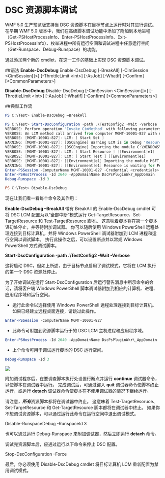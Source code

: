# DSC 资源脚本调试
WMF 5.0 生产预览版支持当 DSC 资源脚本在目标节点上运行时对其进行调试。 在早期 WMF 5.0 版本中，我们在高级脚本调试功能中添加了附加到本地进程（Get-PSHostProcessInfo、Enter-PSHostProcessInfo、Exit-PSHostProcessInfo）、枚举进程中所有运行空间和调试进程中任意运行空间（Get-Runspace、Debug-Runspace）的功能。

通过添加两个新的 cmdlet，在这一工作的基础上实现 DSC 资源脚本调试。

##语法
**Enable-DscDebug**
Enable-DscDebug \[-BreakAll\] \[-CimSession &lt;CimSession\[\]&gt;\] \[-ThrottleLimit &lt;int&gt;\] \[-AsJob\] \[-WhatIf\] \[-Confirm\] \[&lt;CommonParameters&gt;\]

**Disable-DscDebug**
Disable-DscDebug \[-CimSession &lt;CimSession\[\]&gt;\] \[-ThrottleLimit &lt;int&gt;\] \[-AsJob\] \[-WhatIf\] \[-Confirm\] \[&lt;CommonParameters&gt;\]

##典型工作流


```PowerShell
PS C:\Test> Enable-DscDebug –BreakAll

PS C:\Test> Start-DscConfiguration -path .\TestConfig2 -Wait -Verbose
VERBOSE: Perform operation 'Invoke CimMethod' with following parameters, ''namespaceName' = root/Microsoft/Windows/DesiredStateConfiguration,'className' = MSFT\_DSCLocalConfigurationManager,'methodName' = SendConfigurationApply'.
VERBOSE: An LCM method call arrived from computer MGMT-10001-827 with user sid S-1-5-21-397955417-626881126-188441444-3860663.
VERBOSE: [MGMT-10001-827]: LCM: [ Start Set ]
WARNING: [MGMT-10001-827]: [DSCEngine] Warning LCM is in Debug 'ResourceScriptBreakAll' mode. Resource script processing will be stopped to wait for PowerShell script debugger to attach.
VERBOSE: [MGMT-10001-827]: [DSCEngine] Importing the module C:\WINDOWS\system32\WindowsPowerShell\v1.0\Modules\PSDesiredStateConfiguration\DscResources\MSFT_EnvironmentResource\MSFT_EnvironmentResource.psm1 in force mode.
VERBOSE: [MGMT-10001-827]: LCM: [ Start Resource ] [[Environment]e1]
VERBOSE: [MGMT-10001-827]: LCM: [ Start Test ] [[Environment]e1]
VERBOSE: [MGMT-10001-827]: [[Environment]e1] Importing the module MSFT_EnvironmentResource in force mode.
WARNING: [MGMT-10001-827]: [[Environment]e1] Resource is waiting for PowerShell script debugger to attach. Use the following commands to begin debugging this resource script:
Enter-PSSession -ComputerName MGMT-10001-827 -Credential <credentials>
Enter-PSHostProcess -Id 2640 -AppDomainName DscPsPluginWkr_AppDomain
Debug-Runspace -Id 3

PS C:\Test> Disable-DscDebug
```
现在让我们看一看每个命令及其作用：

**Enable-DscDebug –BreakAll**
带有 BreakAll 的 Enable-DscDebug cmdlet 可将 DSC LCM 配置为以“全部中断”模式运行 Get-TargetResource、Set-TargetResource 和 Test-TargetResource 脚本。 这意味着脚本将在第一个脚本语句处停止，并等待附加调试器。 你可以随后使用 Windows PowerShell 远程处理连接到目标计算机，并将 Windows PowerShell 调试器附加到 LCM 进程和运行空间以调试脚本。 执行此操作之后，可以设置断点并以常规 Windows PowerShell 方式调试脚本。

**Start-DscConfiguration -path .\TestConfig2 -Wait -Verbose**

这将启动 DSC，但如上所述，由于目标节点启用了调试模式，它将在 LCM 执行的第一个 DSC 资源处停止。

为了开始调试在运行 Start-DscConfiguration 后运行警告消息中所示命令的会话，请将客户端 Windows PowerShell 脚本调试器附加到相应的计算机、进程、应用程序域和运行空间。

* 运行此命令以选择使用 Windows PowerShell 远程处理连接到目标计算机。 如果已经建立远程桌面连接，请跳过此操作。
```PowerShell
Enter-PSSession -ComputerName MGMT-10001-827
```
* 此命令可附加到资源脚本运行于的 DSC LCM 主机进程和应用程序域。
```PowerShell
Enter-PSHostProcess -Id 2640 -AppDomainName DscPsPluginWkr\_AppDomain
```
*  上个命令可用于调试运行脚本的 DSC 运行空间。
```PowerShell
Debug-Runspace -Id 3
```
![](images/DscResourceDebugging.jpg)

附加调试程序后，在要调查脚本执行处设置行断点并运行 **continue** 调试器命令，以使脚本在调试器中运行。 完成调试后，可通过键入 **quit** 调试器命令使脚本终止运行，或运行 **detach** 调试器命令使脚本在不使用调试器的情况下继续运行。

请注意，***所有***资源脚本都将在调试器中终止。 这意味着 Test-TargetResoruce、Set-TargetResource 和 Get-TargetResource 脚本都将在调试器中终止。 如果你不想调试资源脚本，可以通过运行此命令在运行空间中退出调试模式。

Disable-RunspaceDebug -RunspaceId 3

也可以通过运行 Debug-Runspace 来附加调试器，然后立即运行 **detach** 命令。

调试完资源脚本后，应通过运行以下命令来停止 DSC 配置。

Stop-DscConfiguration –Force

最后，你必须使用 Disable-DscDebug cmdlet 将目标计算机 LCM 重新配置为禁用调试模式。<!--HONumber=Mar16_HO2-->
